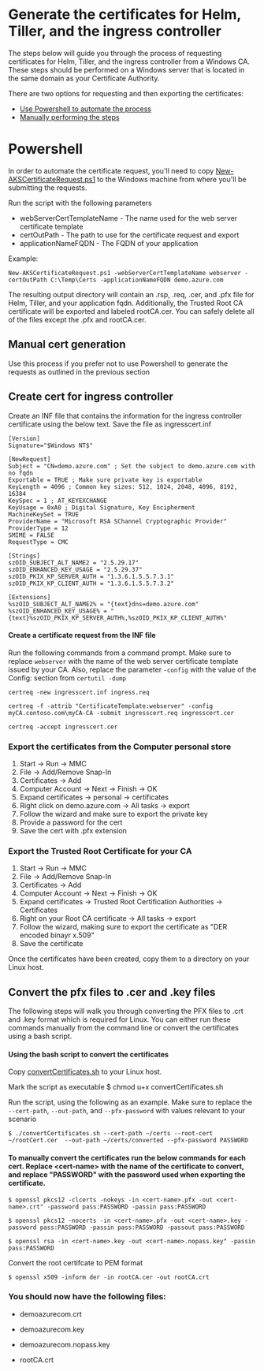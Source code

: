 # Generate the certificates for Helm, Tiller, and the ingress controller
The steps below will guide you through the process of requesting certificates for Helm, Tiller, and the ingress controller from a Windows CA. These steps should be performed on a Windows server that is located in the same domain as your Certificate Authority.

There are two options for requesting and then exporting the certificates:

- [Use Powershell to automate the process](#powershell)  
- [Manually performing the steps](#manual-cert-generation)

# Powershell
In order to automate the certificate request, you'll need to copy [New-AKSCertificateRequest.ps1](https://github.com/wallenc/deployAKS/blob/master/Scripts/New-AKSCertificateRequest.ps1) to the Windows machine from where you'll be submitting the requests.

Run the script with the following parameters
- webServerCertTemplateName - The name used for the web server certificate template
- certOutPath - The path to use for the certificate request and export
- applicationNameFQDN - The FQDN of your application

Example:

    New-AKSCertificateRequest.ps1 -webServerCertTemplateName webserver -certOutPath C:\Temp\Certs -applicationNameFQDN demo.azure.com

The resulting output directory will contain an .rsp, .req, .cer, and .pfx file for Helm, Tiller, and your application fqdn. Additionally, the Trusted Root CA certificate will be exported and labeled rootCA.cer. You can safely delete all of the files except the .pfx and rootCA.cer.

## Manual cert generation
Use this process if you prefer not to use Powershell to generate the requests as outlined in the previous section

## Create cert for ingress controller

Create an INF file that contains the information for the ingress controller certificate using the below text. Save the file as ingresscert.inf


    [Version]
    Signature="$Windows NT$"

    [NewRequest]
    Subject = "CN=demo.azure.com" ; Set the subject to demo.azure.com with no fqdn
    Exportable = TRUE ; Make sure private key is exportable
    KeyLength = 4096 ; Common key sizes: 512, 1024, 2048, 4096, 8192, 16384
    KeySpec = 1 ; AT_KEYEXCHANGE
    KeyUsage = 0xA0 ; Digital Signature, Key Encipherment
    MachineKeySet = TRUE
    ProviderName = "Microsoft RSA SChannel Cryptographic Provider"
    ProviderType = 12
    SMIME = FALSE
    RequestType = CMC

    [Strings]
    szOID_SUBJECT_ALT_NAME2 = "2.5.29.17"
    szOID_ENHANCED_KEY_USAGE = "2.5.29.37"
    szOID_PKIX_KP_SERVER_AUTH = "1.3.6.1.5.5.7.3.1"
    szOID_PKIX_KP_CLIENT_AUTH = "1.3.6.1.5.5.7.3.2"

    [Extensions]
    %szOID_SUBJECT_ALT_NAME2% = "{text}dns=demo.azure.com"
    %szOID_ENHANCED_KEY_USAGE% = "{text}%szOID_PKIX_KP_SERVER_AUTH%,%szOID_PKIX_KP_CLIENT_AUTH%"

#### Create a certificate request from the INF file
Run the following commands from a command prompt. Make sure to replace ``webserver`` with the name of the web server certificate template issued by your CA. Also, replace the parameter ``-config`` with the value of the Config: section from ``certutil -dump``
    
    certreq -new ingresscert.inf ingress.req  
    
    certreq -f -attrib "CertificateTemplate:webserver" -config myCA.contoso.com\myCA-CA -submit ingresscert.req ingresscert.cer
    
    certreq -accept ingresscert.cer

### Export the certificates from the Computer personal store

<ol>
<li> Start -> Run -> MMC
<li> File -> Add/Remove Snap-In
<li> Certificates -> Add
<li> Computer Account -> Next -> Finish -> OK
<li> Expand certificates -> personal -> certificates
<li> Right click on demo.azure.com -> All tasks -> export
<li> Follow the wizard and make sure to export the private key
<li> Provide a password for the cert
<li> Save the cert with .pfx extension
</ol>

### Export the Trusted Root Certificate for your CA
<ol>
<li> Start -> Run -> MMC
<li> File -> Add/Remove Snap-In
<li> Certificates -> Add
<li> Computer Account -> Next -> Finish -> OK
<li> Expand certificates -> Trusted Root Certification Authorities -> Certificates
<li> Right on your Root CA certificate -> All tasks -> export
<li> Follow the wizard, making sure to export the certificate as "DER encoded binayr x.509"
<li> Save the certificate
</ol>

Once the certificates have been created, copy them to a directory on your Linux host.

## Convert the pfx files to .cer and .key files
The following steps will walk you through converting the PFX files to .crt and .key format which is required for Linux. You can either run these commands manually from the command line or convert the certificates using a bash script.

#### Using the bash script to convert the certificates
Copy [convertCertificates.sh](https://github.com/wallenc/deployAKS/blob/master/Scripts/convertCertificates.sh) to your Linux host. 

Mark the script as executable
    $ chmod u+x convertCertificates.sh

Run the script, using the following as an example. Make sure to replace the ``--cert-path``, ``--out-path``, and ``--pfx-password`` with values relevant to your scenario

    $ ./convertCertificates.sh --cert-path ~/certs --root-cert ~/rootCert.cer  --out-path ~/certs/converted --pfx-password PASSWORD

#### To manually convert the certificates run the below commands for each cert. Replace \<cert-name> with the name of the certificate to convert, and replace "PASSWORD" with the password used when exporting the certificate.
    
    $ openssl pkcs12 -clcerts -nokeys -in <cert-name>.pfx -out <cert-name>.crt" -password pass:PASSWORD -passin pass:PASSWORD

    $ openssl pkcs12 -nocerts -in <cert-name>.pfx -out <cert-name>.key -password pass:PASSWORD -passin pass:PASSWORD -passout pass:PASSWORD

    $ openssl rsa -in <cert-name>.key -out <cert-name>.nopass.key" -passin pass:PASSWORD

Convert the root certifcate to PEM format
    
    $ openssl x509 -inform der -in rootCA.cer -out rootCA.crt


### You should now have the following files:

- demoazurecom.crt
- demoazurecom.key
- demoazurecom.nopass.key

- rootCA.crt

